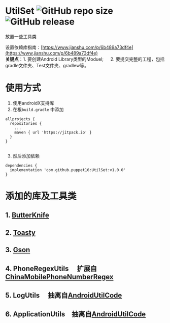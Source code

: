 # UtilSet ![GitHub repo size](https://img.shields.io/github/repo-size/puppet16/UtilSet.svg?color=1&label=UtilsSet%20Size) ![GitHub release](https://img.shields.io/github/release/puppet16/UtilSet.svg)
放置一些工具类

设置依赖库指南：[https://www.jianshu.com/p/6b489a73df4e](https://www.jianshu.com/p/6b489a73df4e)  
**关键点**：1. 要创建Android Library类型的Moduel; &emsp; 2. 要提交完整的工程，包括gradle文件夹、Test文件夹、gradlew等。
# 使用方式
1. 使用androidX支持库
2. 在根`build.gradle` 中添加
```
allprojects {
  repositories {
    ...
    maven { url 'https://jitpack.io' }
  }
}
 
```
3. 然后添加依赖
```
dependencies {
  implementation 'com.github.puppet16:UtilSet:v1.0.0'
}
 ```
# 添加的库及工具类
 ## 1. [ButterKnife](https://github.com/JakeWharton/butterknife)
 ## 2. [Toasty](https://github.com/GrenderG/Toasty)
 ## 3. [Gson](https://github.com/google/gson)
 ## 4. PhoneRegexUtils &emsp;扩展自[ChinaMobilePhoneNumberRegex](https://github.com/VincentSit/ChinaMobilePhoneNumberRegex)
 ## 5. LogUtils &emsp;抽离自[AndroidUtilCode](https://github.com/Blankj/AndroidUtilCode)
 ## 6. ApplicationUtils&emsp;抽离自[AndroidUtilCode](https://github.com/Blankj/AndroidUtilCode)
